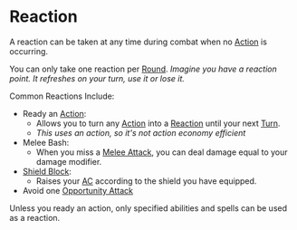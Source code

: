 # Reaction

A reaction can be taken at any time during combat when no [Action](Action.md) is occurring.

You can only take one reaction per [Round](Round.md).
*Imagine you have a reaction point. It refreshes on your turn, use it or lose it.*

Common Reactions Include:
- Ready an [Action](Action.md):
	- Allows you to turn any [Action](Action.md) into a [Reaction](Reaction.md) until your next [Turn](Turn.md).
	- *This uses an action, so it's not action economy efficient*
- Melee Bash:
	- When you miss a [Melee Attack](Melee%20Attack.md), you can deal damage equal to your damage modifier. 
- [Shield Block](../Items/Individual%20Item%20Cards/Armors/Armor%20Properties/Shield%20X%20Property.md#Shield%20Block%20X): 
	- Raises your [AC](../Player%20Characters/Derived%20Statistics/Armor%20Class.md) according to the shield you have equipped.
- Avoid one [Opportunity Attack](Movement.md#Opportunity%20Attacks)

Unless you ready an action, only specified abilities and spells can be used as a reaction.